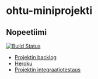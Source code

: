 # ohtu-miniprojekti
## Nopeetiimi

[![Build Status](https://travis-ci.org/MJL7068/ohtu-miniprojekti.svg?branch=master)](https://travis-ci.org/MJL7068/ohtu-miniprojekti)

* [Projektin backlog](https://docs.google.com/spreadsheets/d/1EB2T7uyCparEjprCJ88-f2S6ZnvXSeOPrIzwH-eVUJ4/pubhtml)
* [Heroku](https://pure-coast-94327.herokuapp.com/)
* [Projektin integraatiotestaus](https://github.com/MJL7068/ohtu-miniprojekti-integrationTest)
